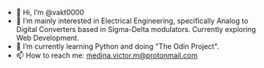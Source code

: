 - 👋 Hi, I’m @vakt0000
- 👀 I’m mainly interested in Electrical Engineering, specifically Analog to Digital Converters based in Sigma-Delta modulators. Currently exploring Web Development.
- 🌱 I’m currently learning Python and doing "The Odin Project".
- 📫 How to reach me: medina.victor.m@protonmail.com

<!---
vakt0000/vakt0000 is a ✨ special ✨ repository because its `README.md` (this file) appears on your GitHub profile.
You can click the Preview link to take a look at your changes.
--->
